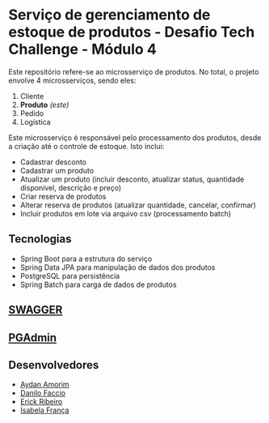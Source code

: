 # Serviço de gerenciamento de estoque de produtos - Desafio Tech Challenge - Módulo 4

Este repositório refere-se ao microsserviço de produtos. No total, o projeto envolve 4 microsserviços, sendo eles:

1. Cliente
2. **Produto** *(este)*
3. Pedido
4. Logística

Este microsserviço é responsável pelo processamento dos produtos, desde a criação até o controle de estoque. Isto inclui:

* Cadastrar desconto
* Cadastrar um produto
* Atualizar um produto (incluir desconto, atualizar status, quantidade disponível, descrição e preço)
* Criar reserva de produtos
* Alterar reserva de produtos (atualizar quantidade, cancelar, confirmar)
* Incluir produtos em lote via arquivo csv (processamento batch)

## Tecnologias

* Spring Boot para a estrutura do serviço
* Spring Data JPA para manipulação de dados dos produtos
* PostgreSQL para persistência 
* Spring Batch para carga de dados de produtos

## [SWAGGER](http://localhost:7078/swagger-ui/index.html#/)
## [PGAdmin](http://localhost:16543/browser/)

## Desenvolvedores

- [Aydan Amorim](https://github.com/AydanAmorim)
- [Danilo Faccio](https://github.com/DFaccio)
- [Erick Ribeiro](https://github.com/erickmatheusribeiro)
- [Isabela França](https://github.com/fysabelah)